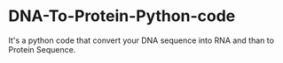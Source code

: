# DNA-To-Protein-Python-code
It's a python code that convert your DNA sequence into RNA and than to Protein Sequence.
